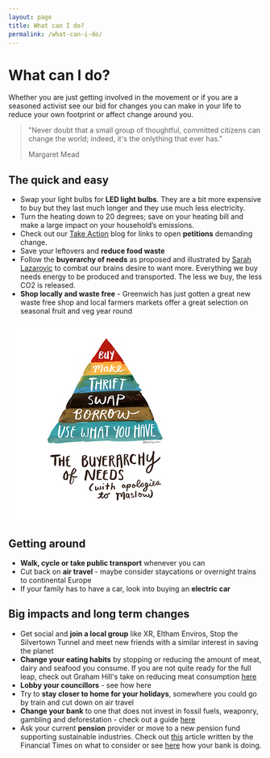 ```yaml
---
layout: page
title: What can I do?
permalink: /what-can-i-do/
---
```


# What can I do?

Whether you are just getting involved in the movement or if you are a seasoned activist see our bid for changes you can make in your life to reduce your own footprint or affect change around you.

> "Never doubt that a small group of thoughtful, committed citizens can change the world;
> indeed, it's the onlything that ever has."
>
> Margaret Mead

## The quick and easy

* Swap your light bulbs for **LED light bulbs**. They are a bit more expensive to buy but they last much longer and they use much less electricity.
* Turn the heating down to 20 degrees; save on your heating bill and make a large impact on your household’s emissions.
* Check out our [Take Action](/blog) blog for links to open **petitions** demanding change.
* Save your leftovers and **reduce food waste** 
* Follow the **buyerarchy of needs** as proposed and illustrated by [Sarah Lazarovic](https://www.sarahl.com/) to combat our brains desire to want more. Everything we buy needs energy to be produced and transported. The less we buy, the less CO2 is released.​
* **Shop locally and waste free** - Greenwich has just gotten a great new waste free shop and local farmers markets offer a great selection on seasonal fruit and veg year round

![Buyerarchy of needs](/assets/img/buyerarchy_of_needs.webp)

## Getting around

* **Walk, cycle or take public transport** whenever you can
* Cut back on **air travel** - maybe consider staycations or overnight trains to continental Europe 
* If your family has to have a car, look into buying an **electric car**

## Big impacts and long term changes

* Get social and **join a local group** like XR, Eltham Enviros​, Stop the Silvertown Tunnel and meet new friends with a similar interest in saving the planet
* **Change your eating habits** by stopping or reducing the amount of meat, dairy and seafood you consume. If you are not quite ready for the full leap, check out Graham Hill's take on reducing meat consumption [here](https://www.youtube.com/watch?v=aUJD3sGppUo)
* **Lobby your councillors** - see how here
* Try to **stay closer to home for your holidays**, somewhere you could go by train and cut down on air travel 
* **Change your bank** to one that does not invest in fossil fuels, weaponry, gambling and deforestation - check out a guide [here](https://good-with-money.com/2023/09/14/top-6-ethical-current-accounts/)
* Ask your current **pension** provider or move to a new pension fund supporting sustainable industries. Check out [this](https://www.ft.com/greenpensions) article written by the Financial Times on what to consider or see [here](https://www.switchit.green/) how your bank is doing.
